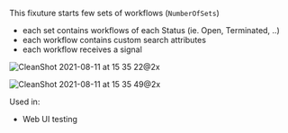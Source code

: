 This fixuture starts few sets of workflows (`NumberOfSets`)

- each set contains workflows of each Status (ie. Open, Terminated, ..)
- each workflow contains custom search attributes
- each workflow receives a signal

![CleanShot 2021-08-11 at 15 35 22@2x](https://user-images.githubusercontent.com/6764957/129112490-40e41641-93ed-4df2-8f58-3a0bbf4f16e6.png)

![CleanShot 2021-08-11 at 15 35 49@2x](https://user-images.githubusercontent.com/6764957/129112578-636208e0-e0c6-489d-acf5-487b02ce7f31.png)

Used in:

- Web UI testing
